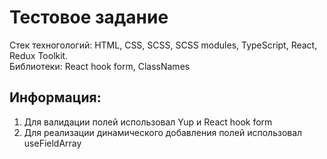# Тестовое задание

Стек техногологий: HTML, CSS, SCSS, SCSS modules, TypeScript, React, Redux Toolkit. <br/>
Библиотеки: React hook form, ClassNames<br/>

## Информация:
1) Для валидации полей использовал Yup и React hook form<br/>
2) Для реализации динамического добавления полей использовал useFieldArray<br/>
